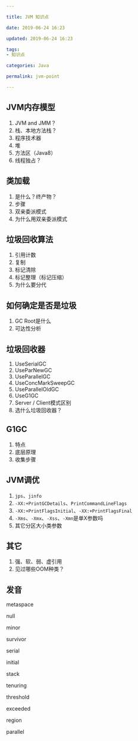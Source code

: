 ```yaml
---

title: JVM 知识点

date: 2019-06-24 16:23

updated: 2019-06-24 16:23

tags:
- 知识点

categories: Java

permalink: jvm-point

---
```


## JVM内存模型

1. JVM and JMM？
2. 栈、本地方法栈？
3. 程序技术器
4. 堆
5. 方法区（Java8）
6. 线程独占？



## 类加载

1. 是什么？终产物？
2. 步骤
3. 双亲委派模式
4. 为什么用双亲委派模式



## 垃圾回收算法

1. 引用计数
2. 复制
3. 标记清除
4. 标记整理（标记压缩）
5. 为什么要分代



## 如何确定是否是垃圾

1. GC Root是什么
2. 可达性分析



## 垃圾回收器

1. UseSerialGC
2. UseParNewGC
3. UseParallelGC
4. UseConcMarkSweepGC
5. UseParallelOldGC
6. UseG1GC
7. Server / Client模式区别
8. 选什么垃圾回收器？



## G1GC

1. 特点
2. 底层原理
3. 收集步骤



## JVM调优

1. `jps`、`jinfo`
2. `-XX:+PrintGCDetails`、`PrintCommandLineFlags`
3. `-XX:+PrintFlagsInitial`、`-XX:+PrintFlagsFinal`
4. `-Xms`、`-Xmx`、`-Xss`、`-Xmn`是单X参数吗
5. 其它分区大小类参数



## 其它

1. 强、软、弱、虚引用
2. 见过哪些OOM种类？



## 发音

metaspace

null

minor

survivor

serial

initial

stack

tenuring

threshold

exceeded

region

parallel

